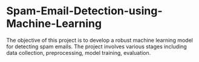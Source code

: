 # Spam-Email-Detection-using-Machine-Learning
The objective of this project is to develop a robust machine learning model for detecting spam emails. The project involves various stages including data collection, preprocessing, model training, evaluation.
